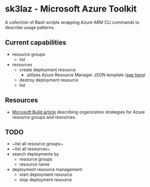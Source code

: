 # sk3laz - Microsoft Azure Toolkit
A collection of Bash scripts wrapping Azure ARM CLI commands to describe usage patterns. 

## Current capabilities
- resource groups
  - list
- resources
  - create deployment resource
    - utilizes Azure Resource Manager JSON template ([see here](https://learn.microsoft.com/en-us/azure/azure-resource-manager/templates/template-specs?tabs=azure-powershell))
  - destroy deployment resource
  - list

## Resources
- [Microsoft Build article](https://learn.microsoft.com/en-us/azure/cloud-adoption-framework/ready/azure-setup-guide/organize-resources) describing organization strategies for Azure resource groups and resources.

## TODO
- ~list all resource groups~
- ~list all resources~
- search deployments by
  - resource groups
  - resource name
- deployment resource management
  - start deployment resource
  - stop deployment resource
